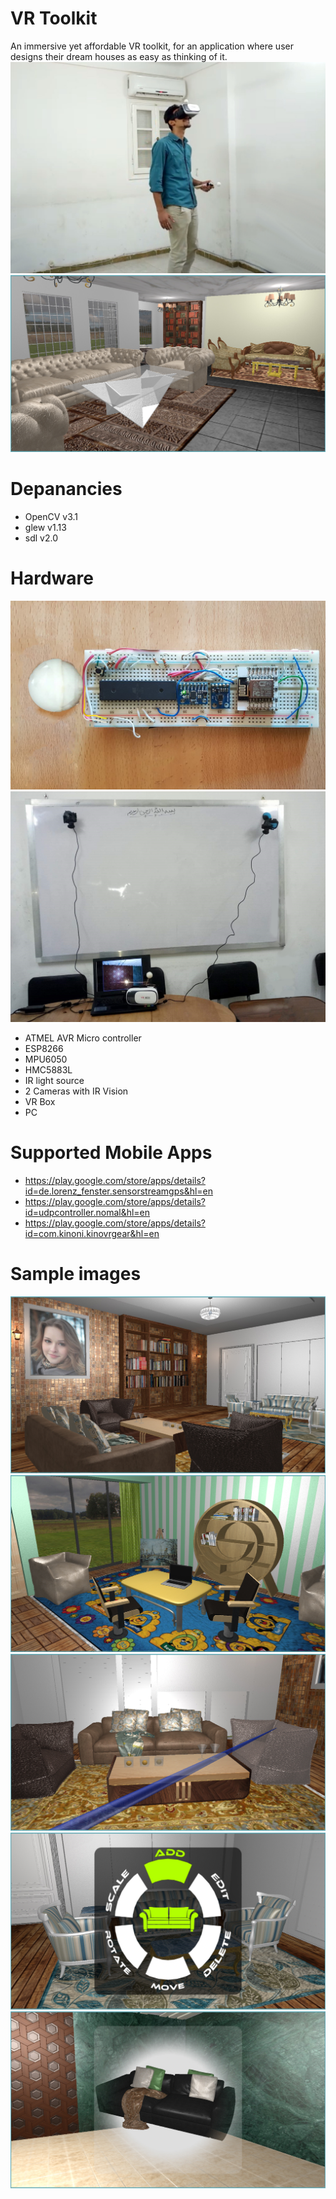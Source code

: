 # VR Toolkit
An immersive yet affordable VR toolkit, for an application where user designs their dream houses as easy as thinking of it.
![Image](https://github.com/EhabHelaly/VR_Toolkit/blob/master/ScreenShots/hw_toolkit.jpg)
![Image](https://github.com/EhabHelaly/VR_Toolkit/blob/master/ScreenShots/10.jpg)

Depanancies
===========
* OpenCV v3.1
* glew v1.13
* sdl v2.0

Hardware
========
![Image](https://github.com/EhabHelaly/VR_Toolkit/blob/master/ScreenShots/hw_hand_gadget.jpg)
![Image](https://github.com/EhabHelaly/VR_Toolkit/blob/master/ScreenShots/hw_cameras.jpg)
* ATMEL AVR Micro controller
* ESP8266
* MPU6050
* HMC5883L
* IR light source
* 2 Cameras with IR Vision
* VR Box
* PC 

Supported Mobile Apps 
=====================
* https://play.google.com/store/apps/details?id=de.lorenz_fenster.sensorstreamgps&hl=en
* https://play.google.com/store/apps/details?id=udpcontroller.nomal&hl=en
* https://play.google.com/store/apps/details?id=com.kinoni.kinovrgear&hl=en

Sample images
=============
![Image](https://github.com/EhabHelaly/VR_Toolkit/blob/master/ScreenShots/1.jpg)
![Image](https://github.com/EhabHelaly/VR_Toolkit/blob/master/ScreenShots/5.jpg)
![Image](https://github.com/EhabHelaly/VR_Toolkit/blob/master/ScreenShots/12.jpg)
![Image](https://github.com/EhabHelaly/VR_Toolkit/blob/master/ScreenShots/11.jpg)
![Image](https://github.com/EhabHelaly/VR_Toolkit/blob/master/ScreenShots/13.jpg)
